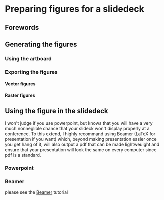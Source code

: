 # Preparing figures for a slidedeck 

## Forewords


## Generating the figures

### Using the artboard

### Exporting the figures 

#### Vector figures 

#### Raster figures

## Using the figure in the slidedeck

I won't judge if you use powerpoint, but knows that you will have a very much nonneglible chance that your slideck won't display properly at a conference. To this extend, I highly recommand using Beamer (LaTeX for presentation if you want) which, beyond making presentation easier once you get hang of it, will also output a pdf that can be made lightweuight and ensure that your presentation will look the same on every computer since pdf is a standard.

### Powerpoint

### Beamer 

please see the [Beamer](../SlidesWithBeamer) tutorial


